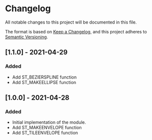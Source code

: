 # Changelog
All notable changes to this project will be documented in this file.

The format is based on [Keep a Changelog](https://keepachangelog.com/en/1.0.0/),
and this project adheres to [Semantic Versioning](https://semver.org/spec/v2.0.0.html).

## [1.1.0] - 2021-04-29

### Added
* Add ST_BEZIERSPLINE function
* Add ST_MAKEELLIPSE function

## [1.0.0] - 2021-04-28

### Added
* Initial implementation of the module.
* Add ST_MAKEENVELOPE function
* Add ST_TILEENVELOPE function